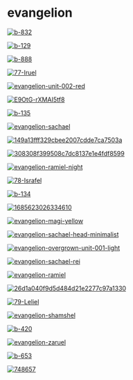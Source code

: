 # evangelion

<a href="b-832.jpg"><img alt="b-832" src="b-832.jpg"></a>

<a href="b-129.jpg"><img alt="b-129" src="b-129.jpg"></a>

<a href="b-888.jpg"><img alt="b-888" src="b-888.jpg"></a>

<a href="77-Iruel.jpg"><img alt="77-Iruel" src="77-Iruel.jpg"></a>

<a href="evangelion-unit-002-red.png"><img alt="evangelion-unit-002-red" src="evangelion-unit-002-red.png"></a>

<a href="E9OtG-rXMAI5tf8.jpg"><img alt="E9OtG-rXMAI5tf8" src="E9OtG-rXMAI5tf8.jpg"></a>

<a href="b-135.jpg"><img alt="b-135" src="b-135.jpg"></a>

<a href="evangelion-sachael.jpg"><img alt="evangelion-sachael" src="evangelion-sachael.jpg"></a>

<a href="149a13fff329cbee2007cdde7ca7503a.jpg"><img alt="149a13fff329cbee2007cdde7ca7503a" src="149a13fff329cbee2007cdde7ca7503a.jpg"></a>

<a href="308308f399508c7dc8137e1e4fdf8599.jpg"><img alt="308308f399508c7dc8137e1e4fdf8599" src="308308f399508c7dc8137e1e4fdf8599.jpg"></a>

<a href="evangelion-ramiel-night.jpg"><img alt="evangelion-ramiel-night" src="evangelion-ramiel-night.jpg"></a>

<a href="78-Israfel.jpg"><img alt="78-Israfel" src="78-Israfel.jpg"></a>

<a href="b-134.jpg"><img alt="b-134" src="b-134.jpg"></a>

<a href="1685623026334610.png"><img alt="1685623026334610" src="1685623026334610.png"></a>

<a href="evangelion-magi-yellow.png"><img alt="evangelion-magi-yellow" src="evangelion-magi-yellow.png"></a>

<a href="evangelion-sachael-head-minimalist.jpg"><img alt="evangelion-sachael-head-minimalist" src="evangelion-sachael-head-minimalist.jpg"></a>

<a href="evangelion-overgrown-unit-001-light.png"><img alt="evangelion-overgrown-unit-001-light" src="evangelion-overgrown-unit-001-light.png"></a>

<a href="evangelion-sachael-rei.png"><img alt="evangelion-sachael-rei" src="evangelion-sachael-rei.png"></a>

<a href="evangelion-ramiel.jpg"><img alt="evangelion-ramiel" src="evangelion-ramiel.jpg"></a>

<a href="26d1a040f9d5d484d21e2277c97a1330.jpg"><img alt="26d1a040f9d5d484d21e2277c97a1330" src="26d1a040f9d5d484d21e2277c97a1330.jpg"></a>

<a href="79-Leliel.jpg"><img alt="79-Leliel" src="79-Leliel.jpg"></a>

<a href="evangelion-shamshel.jpg"><img alt="evangelion-shamshel" src="evangelion-shamshel.jpg"></a>

<a href="b-420.jpg"><img alt="b-420" src="b-420.jpg"></a>

<a href="evangelion-zaruel.jpg"><img alt="evangelion-zaruel" src="evangelion-zaruel.jpg"></a>

<a href="b-653.jpg"><img alt="b-653" src="b-653.jpg"></a>

<a href="748657.jpg"><img alt="748657" src="748657.jpg"></a>

